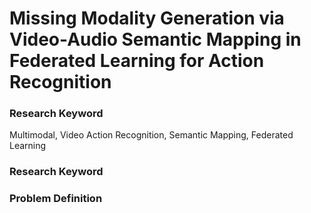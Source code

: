 <h1>Missing Modality Generation via Video-Audio Semantic Mapping in Federated Learning for Action Recognition</h1>

<h3>Research Keyword</h3>
Multimodal, Video Action Recognition, Semantic Mapping, Federated Learning

<h3>Research Keyword</h3>

<h3>Problem Definition</h3>
